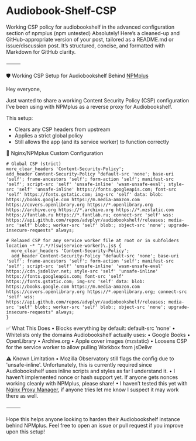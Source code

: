 # Audiobook-Shelf-CSP
Working CSP policy for audiobookshelf in the advanced configuration section of npmplus (npm untested)
Absolutely! Here’s a cleaned-up and GitHub-appropriate version of your post, tailored as a README.md or issue/discussion post. It’s structured, concise, and formatted with Markdown for GitHub clarity.

⸻

🛡️ Working CSP Setup for Audiobookshelf Behind [NPMplus](https://github.com/ZoeyVid/NPMplus)

Hey everyone,

Just wanted to share a working Content Security Policy (CSP) configuration I’ve been using with NPMplus as a reverse proxy for Audiobookshelf.

This setup:
- Clears any CSP headers from upstream
- Applies a strict global policy
- Still allows the app (and its service worker) to function correctly

🔧 Nginx/NPMplus Custom Configuration

```
# Global CSP (strict)
more_clear_headers 'Content-Security-Policy';
add_header Content-Security-Policy "default-src 'none'; base-uri 'self'; frame-ancestors 'self'; form-action 'self'; manifest-src 'self'; script-src 'self' 'unsafe-inline' 'wasm-unsafe-eval'; style-src 'self' 'unsafe-inline' https://fonts.googleapis.com; font-src 'self' https://fonts.gstatic.com; img-src 'self' data: blob: https://books.google.com https://m.media-amazon.com https://covers.openlibrary.org https://*.openlibrary.org https://archive.org https://*.archive.org https://*.mzstatic.com https://fantlab.ru https://*.fantlab.ru; connect-src 'self' wss: https://api.github.com/repos/advplyr/audiobookshelf/releases; media-src 'self' blob:; worker-src 'self' blob:; object-src 'none'; upgrade-insecure-requests" always;

# Relaxed CSP for any service worker file at root or in subfolders
location ~* ^/.*/?(sw|service-worker)\.js$ {
  more_clear_headers 'Content-Security-Policy';
  add_header Content-Security-Policy "default-src 'none'; base-uri 'self'; frame-ancestors 'self'; form-action 'self'; manifest-src 'self'; script-src 'self' 'unsafe-inline' 'wasm-unsafe-eval' https://cdn.jsdelivr.net; style-src 'self' 'unsafe-inline' https://fonts.googleapis.com; font-src 'self' https://fonts.gstatic.com; img-src 'self' data: blob: https://books.google.com https://m.media-amazon.com https://covers.openlibrary.org https://*.openlibrary.org; connect-src 'self' wss: https://api.github.com/repos/advplyr/audiobookshelf/releases; media-src 'self' blob:; worker-src 'self' blob:; object-src 'none'; upgrade-insecure-requests" always;
}
```

✅ What This Does
	•	Blocks everything by default:
default-src 'none'
	•	Whitelists only the domains Audiobookshelf actually uses:
	•	Google Books
	•	OpenLibrary
	•	Archive.org
	•	Apple cover images (mzstatic)
	•	Loosens CSP for the service worker to allow pulling Workbox from jsDelivr

⚠️ Known Limitation
	•	Mozilla Observatory still flags the config due to 'unsafe-inline'.
Unfortunately, this is currently required since Audiobookshelf uses inline scripts and styles as far I understand it.
	•	I haven’t implemented nonce or hash support yet. If anyone gets nonces working cleanly with NPMplus, please share!
 	•	I haven’t tested this yet with [Nginx Proxy Manager](https://github.com/NginxProxyManager/nginx-proxy-manager), if anyone tries let me know I suspect it may work there as well.

⸻

Hope this helps anyone looking to harden their Audiobookshelf instance behind NPMplus.
Feel free to open an issue or pull request if you improve upon this setup!
